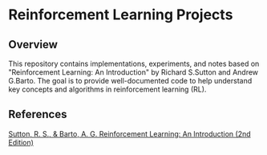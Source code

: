 # Reinforcement Learning Projects 

## Overview

This repository contains implementations, experiments, and notes based on "Reinforcement Learning: An Introduction" by Richard S.Sutton and Andrew G.Barto. 
The goal is to provide well-documented code to help understand key concepts and algorithms in reinforcement learning (RL).

## References

[Sutton, R. S., & Barto, A. G. Reinforcement Learning: An Introduction (2nd Edition)](http://incompleteideas.net/book/the-book-2nd.html)
